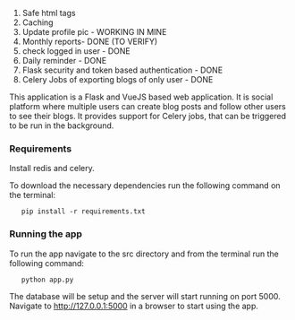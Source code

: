 
1. Safe html tags
6. Caching
7. Update profile pic - WORKING IN MINE
4. Monthly reports- DONE (TO VERIFY)
8. check logged in user - DONE
5. Daily reminder - DONE
2. Flask security and token based authentication - DONE
3. Celery Jobs of exporting blogs of only user - DONE

This application is a Flask and VueJS based web application. It is social platform where multiple users can create blog posts and follow other users to see their blogs.
It provides support for Celery jobs, that can be triggered to be run in the background.

### Requirements
Install redis and celery.

To download the necessary dependencies run the following command on the terminal:

```
   pip install -r requirements.txt 
```

### Running the app
To run the app navigate to the src directory and from the terminal run the following command: 

```
   python app.py 
```
The database will be setup and the server will start running on port 5000. Navigate to http://127.0.0.1:5000 in a browser to start using the app.

